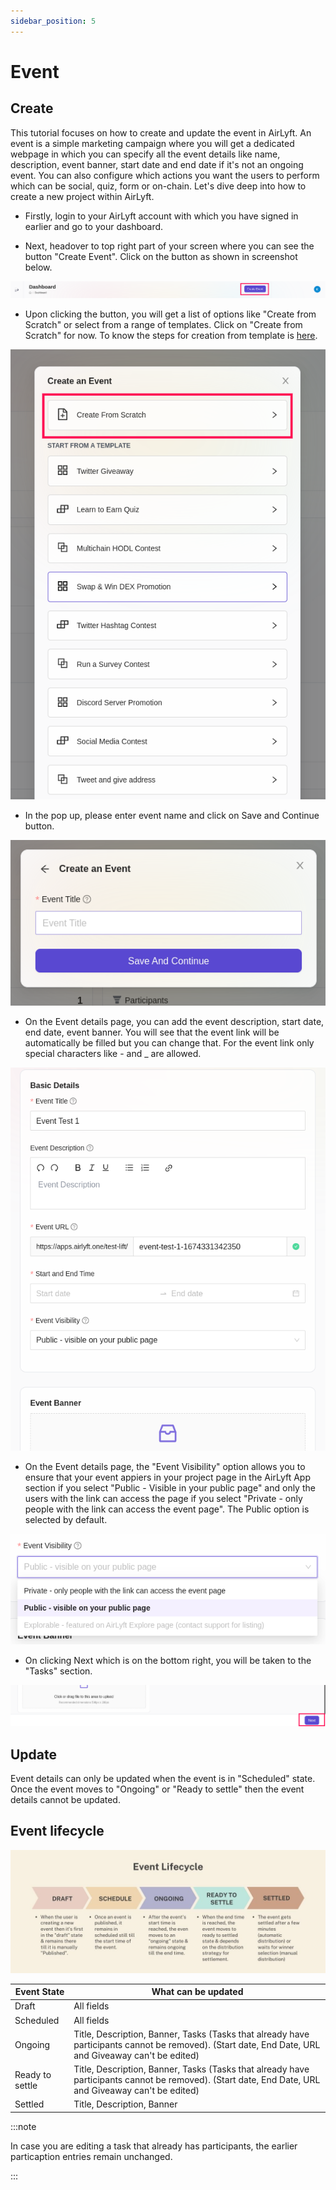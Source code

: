 ```yaml
---
sidebar_position: 5
---
```


# Event

## Create
This tutorial focuses on how to create and update the event in AirLyft. An event is a simple marketing campaign where you will get a dedicated webpage in which you can specify all the event details like name, description, event banner, start date and end date if it's not an ongoing event. You can also configure which actions you want the users to perform which can be social, quiz, form or on-chain. Let's dive deep into how to create a new project within AirLyft. 

- Firstly, login to your AirLyft account with which you have signed in earlier and go to your dashboard. 

- Next, headover to top right part of your screen where you can see the button "Create Event". Click on the button as shown in screenshot below. 

![Create Event](../images/CreateEvent.png)

- Upon clicking the button, you will get a list of options like "Create from Scratch" or select from a range of templates. Click on "Create from Scratch" for now. To know the steps for creation from template is [here](https://docs.airlyft.one/account/eventTemplate). 

![Event](../images/EventScratchTemplate.png)

- In the pop up, please enter event name and click on Save and Continue button. 

![EventSave](../images/EventSave.png)

- On the Event details page, you can add the event description, start date, end date, event banner. You will see that the event link will be automatically be filled but you can change that. For the event link only special characters like - and _ are allowed. 

![EventDetails](../images/EventDetails.png)

- On the Event details page, the "Event Visibility" option allows you to ensure that your event appiers in your project page in the AirLyft App section if you select "Public - Visible in your public page" and only the users with the link can access the page if you select "Private - only people with the link can access the event page". The Public option is selected by default.

![EventVisibility](../images/EventVisibility.png)

- On clicking Next which is on the bottom right, you will be taken to the "Tasks" section.

![EventDetailsNext](../images/EventDetailsNext.png)

## Update

Event details can only be updated when the event is in "Scheduled" state. Once the event moves to "Ongoing" or "Ready to settle" then the event details cannot be updated.

## Event lifecycle

![EventLifecycle](../images/EventLifecycle.jpg)

| Event State | What can be updated |
| - | - |
| Draft | All fields |
| Scheduled | All fields |
| Ongoing | Title, Description, Banner, Tasks (Tasks that already have participants cannot be removed). (Start date, End Date, URL and Giveaway can't be edited) |
| Ready to settle | Title, Description, Banner, Tasks (Tasks that already have participants cannot be removed). (Start date, End Date, URL and Giveaway can't be edited) |
| Settled | Title, Description, Banner |

:::note

In case you are editing a task that already has participants, the earlier particaption entries remain unchanged.

:::